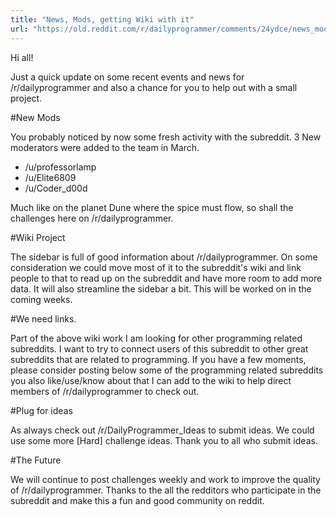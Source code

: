 ```yaml
---
title: "News, Mods, getting Wiki with it"
url: "https://old.reddit.com/r/dailyprogrammer/comments/24ydce/news_mods_getting_wiki_with_it/"
---
```


Hi all! 

Just a quick update on some recent events and news for /r/dailyprogrammer and also a chance for you to help out with a small project.


#New Mods

You probably noticed by now some fresh activity with the subreddit. 3 New moderators were added to the team in March.

* /u/professorlamp
* /u/Elite6809
* /u/Coder_d00d

Much like on the planet Dune where the spice must flow, so shall the challenges here on /r/dailyprogrammer. 

#Wiki Project

The sidebar is full of good information about /r/dailyprogrammer. On some consideration we could move most of it to the subreddit's wiki and link people to that to read up on the subreddit and have more room to add more data. It will also streamline the sidebar a bit. This will be worked on in the coming weeks.


#We need links.

Part of the above wiki work I am looking for other programming related subreddits. I want to try to connect users of this subreddit to other great subreddits that are related to programming. If you have a few moments, please consider posting below some of the programming related subreddits you also like/use/know about that I can add to the wiki to help direct members of /r/dailyprogrammer to check out.

#Plug for ideas

As always check out /r/DailyProgrammer_Ideas to submit ideas. We could use some more [Hard] challenge ideas. Thank you to all who submit ideas.

#The Future

We will continue to post challenges weekly and work to improve the quality of /r/dailyprogrammer. Thanks to the all the redditors who participate in the subreddit and make this a fun and good community on reddit.

